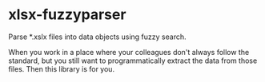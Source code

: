# xlsx-fuzzyparser

Parse *.xslx files into data objects using fuzzy search.

When you work in a place where your colleagues don't always follow the standard, but you still want to programmatically extract the data from those files. Then this library is for you.